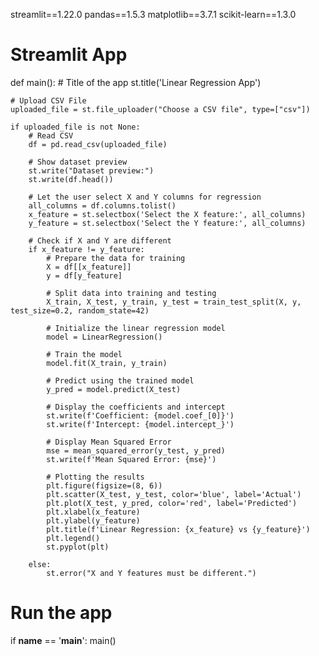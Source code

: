 streamlit==1.22.0
pandas==1.5.3
matplotlib==3.7.1
scikit-learn==1.3.0


# Streamlit App
def main():
    # Title of the app
    st.title('Linear Regression App')

    # Upload CSV File
    uploaded_file = st.file_uploader("Choose a CSV file", type=["csv"])
    
    if uploaded_file is not None:
        # Read CSV
        df = pd.read_csv(uploaded_file)

        # Show dataset preview
        st.write("Dataset preview:")
        st.write(df.head())

        # Let the user select X and Y columns for regression
        all_columns = df.columns.tolist()
        x_feature = st.selectbox('Select the X feature:', all_columns)
        y_feature = st.selectbox('Select the Y feature:', all_columns)

        # Check if X and Y are different
        if x_feature != y_feature:
            # Prepare the data for training
            X = df[[x_feature]]
            y = df[y_feature]

            # Split data into training and testing
            X_train, X_test, y_train, y_test = train_test_split(X, y, test_size=0.2, random_state=42)

            # Initialize the linear regression model
            model = LinearRegression()

            # Train the model
            model.fit(X_train, y_train)

            # Predict using the trained model
            y_pred = model.predict(X_test)

            # Display the coefficients and intercept
            st.write(f'Coefficient: {model.coef_[0]}')
            st.write(f'Intercept: {model.intercept_}')

            # Display Mean Squared Error
            mse = mean_squared_error(y_test, y_pred)
            st.write(f'Mean Squared Error: {mse}')

            # Plotting the results
            plt.figure(figsize=(8, 6))
            plt.scatter(X_test, y_test, color='blue', label='Actual')
            plt.plot(X_test, y_pred, color='red', label='Predicted')
            plt.xlabel(x_feature)
            plt.ylabel(y_feature)
            plt.title(f'Linear Regression: {x_feature} vs {y_feature}')
            plt.legend()
            st.pyplot(plt)

        else:
            st.error("X and Y features must be different.")

# Run the app
if __name__ == '__main__':
    main()
